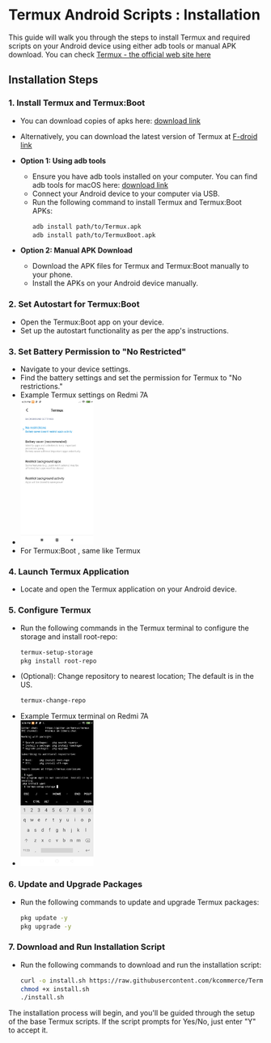 
# Termux Android Scripts : Installation

This guide will walk you through the steps to install Termux and required scripts on your Android device using either adb tools or manual APK download.
You can check [Termux - the official web site here ](https://termux.dev/en/)
## Installation Steps

### 1. Install Termux and Termux:Boot
- You can download copies of apks here: [download link](https://github.com/kcommerce/Termux-Android-Scripts/tree/main/apk)
- Alternatively, you can download the latest version of Termux at [F-droid link](https://f-droid.org/en/)
- **Option 1: Using adb tools**
  - Ensure you have adb tools installed on your computer. You can find adb tools for macOS here: [download link](https://github.com/kcommerce/Termux-Android-Scripts/tree/main/adb-tools)
  - Connect your Android device to your computer via USB.
  - Run the following command to install Termux and Termux:Boot APKs:
    ```bash
    adb install path/to/Termux.apk
    adb install path/to/TermuxBoot.apk
    ```

- **Option 2: Manual APK Download**
  - Download the APK files for Termux and Termux:Boot manually to your phone.
  - Install the APKs on your Android device manually.

### 2. Set Autostart for Termux:Boot

- Open the Termux:Boot app on your device.
- Set up the autostart functionality as per the app's instructions.

### 3. Set Battery Permission to "No Restricted"

- Navigate to your device settings.
- Find the battery settings and set the permission for Termux to "No restrictions."
- Example Termux settings on Redmi 7A
- 
  <img src="images/Screenshot_2023-10-07-18-21-27-785_com.miui.powerkeeper.jpg" alt="Termux Battery Setting" width="30%" height="30%">
- For Termux:Boot , same like Termux
 
### 4. Launch Termux Application

- Locate and open the Termux application on your Android device.

### 5. Configure Termux

- Run the following commands in the Termux terminal to configure the storage and install root-repo:
  ```bash
  termux-setup-storage
  pkg install root-repo
  ```
- (Optional): Change repository to nearest location; The default is in the US.
  ```bash
  termux-change-repo
  ```
- Example Termux terminal on Redmi 7A
-
  <img src="images/Screenshot_2023-10-07-18-26-04-376_com.termux.jpg" alt="Termux Battery Setting" width="30%" height="30%">
### 6. Update and Upgrade Packages
- Run the following commands to update and upgrade Termux packages:
  ```bash
  pkg update -y
  pkg upgrade -y
  ```

### 7. Download and Run Installation Script
- Run the following commands to download and run the installation script:
  ```bash
  curl -o install.sh https://raw.githubusercontent.com/kcommerce/Termux-Android-Scripts/main/bin/install-base.sh
  chmod +x install.sh
  ./install.sh
The installation process will begin, and you'll be guided through the setup of the base Termux scripts. If the script prompts for Yes/No, just enter "Y" to accept it.
